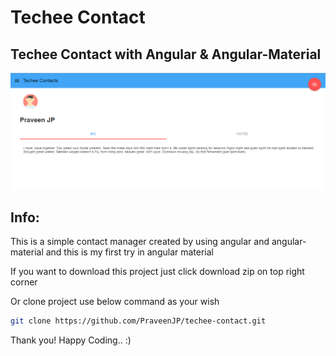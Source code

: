 Techee Contact
========================================
## Techee Contact with Angular &amp; Angular-Material

![alt tag](https://raw.githubusercontent.com/PraveenJP/techee-contact/master/app/assets/img/Screenshot.PNG)

## Info:

This is a simple contact manager created by using angular and angular-material and this is my first try in angular material

If you want to download this project just click download zip on top right corner 

Or clone project use below command as your wish

``` bash
git clone https://github.com/PraveenJP/techee-contact.git
```

Thank you! Happy Coding.. :)
